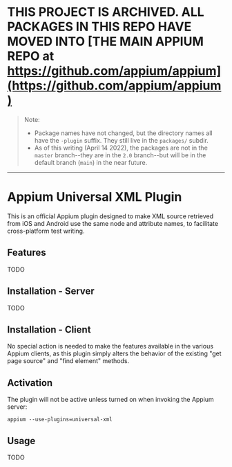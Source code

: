 # THIS PROJECT IS ARCHIVED. ALL PACKAGES IN THIS REPO HAVE MOVED INTO [THE MAIN APPIUM REPO at https://github.com/appium/appium](https://github.com/appium/appium)

> Note:
> - Package names have not changed, but the directory names all have the `-plugin` suffix. They still live in the `packages/` subdir.
> - As of this writing (April 14 2022), the packages are not in the `master` branch--they are in the `2.0` branch--but will be in the default branch (`main`) in the near future.

* * *
# Appium Universal XML Plugin

This is an official Appium plugin designed to make XML source retrieved from iOS and Android use the same node and attribute names, to facilitate cross-platform test writing.

## Features

TODO

## Installation - Server

TODO

## Installation - Client

No special action is needed to make the features available in the various Appium clients, as this plugin simply alters the behavior of the existing "get page source" and "find element" methods.

## Activation

The plugin will not be active unless turned on when invoking the Appium server:

```
appium --use-plugins=universal-xml
```

## Usage

TODO
